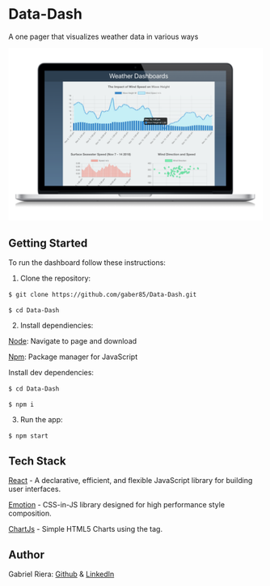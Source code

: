 # Data-Dash
A one pager that visualizes weather data in various ways

<p align="center">
<img alt="dashboard screenshot" src="https://github.com/gaber85/Data-Dash/blob/master/Screen%20Shot.png?raw=true" />
</p>

## Getting Started

To run the dashboard follow these instructions: 

1. Clone the repository:

  `$ git clone https://github.com/gaber85/Data-Dash.git`

  `$ cd Data-Dash`
  
2. Install dependiencies:

  [Node](https://nodejs.org/en/): Navigate to page and download

  [Npm](https://www.npmjs.com/): Package manager for JavaScript
  
  Install dev dependencies:

  `$ cd Data-Dash`
  
  `$ npm i`
  
3. Run the app: 

  `$ npm start`
  
## Tech Stack

[React](https://github.com/facebook/react) - A declarative, efficient, and flexible JavaScript library for building user interfaces. 

[Emotion](https://github.com/emotion-js/emotion) - CSS-in-JS library designed for high performance style composition.

[ChartJs](https://github.com/chartjs/Chart.js) - Simple HTML5 Charts using the <canvas> tag.
  
## Author

Gabriel Riera: [Github](https://github.com/gaber85) & [LinkedIn](https://www.linkedin.com/in/griera/)
